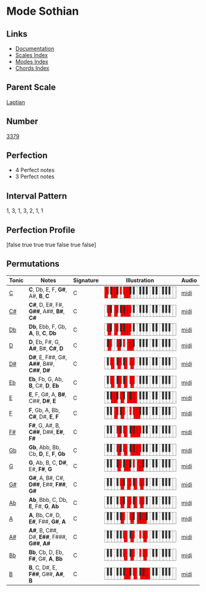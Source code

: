 # Mode Sothian

## Links

- [Documentation](index.md)
- [Scales Index](Scales.md)
- [Modes Index](Modes.md)
- [Chords Index](Chords.md)

## Parent Scale

[Laptian](ScaleLaptian.md)

## Number

[3379](https://ianring.com/musictheory/scales/3379)

## Perfection

- 4 Perfect notes
- 3 Perfect notes

## Interval Pattern

1, 3, 1, 3, 2, 1, 1

## Perfection Profile

[false true true true false true false]

## Permutations

| Tonic | Notes | Signature | Illustration | Audio |
|-------|-------|-----------|--------------|-------|
| [C](ModeCNaturalSothian.md) | **C**, Db, E, F, **G#**, A#, **B**, **C** | C | ![CNaturalSothian](ModeCNaturalSothian.png) | [midi](https://github.com/edipermadi/music/blob/main/docs/ModeCNaturalSothian.mid?raw=true) |
| [C#](ModeCSharpSothian.md) | **C#**, D, E#, F#, **G##**, A##, **B#**, **C#** | C | ![CSharpSothian](ModeCSharpSothian.png) | [midi](https://github.com/edipermadi/music/blob/main/docs/ModeCSharpSothian.mid?raw=true) |
| [Db](ModeDFlatSothian.md) | **Db**, Ebb, F, Gb, **A**, B, **C**, **Db** | C | ![DFlatSothian](ModeDFlatSothian.png) | [midi](https://github.com/edipermadi/music/blob/main/docs/ModeDFlatSothian.mid?raw=true) |
| [D](ModeDNaturalSothian.md) | **D**, Eb, F#, G, **A#**, B#, **C#**, **D** | C | ![DNaturalSothian](ModeDNaturalSothian.png) | [midi](https://github.com/edipermadi/music/blob/main/docs/ModeDNaturalSothian.mid?raw=true) |
| [D#](ModeDSharpSothian.md) | **D#**, E, F##, G#, **A##**, B##, **C##**, **D#** | C | ![DSharpSothian](ModeDSharpSothian.png) | [midi](https://github.com/edipermadi/music/blob/main/docs/ModeDSharpSothian.mid?raw=true) |
| [Eb](ModeEFlatSothian.md) | **Eb**, Fb, G, Ab, **B**, C#, **D**, **Eb** | C | ![EFlatSothian](ModeEFlatSothian.png) | [midi](https://github.com/edipermadi/music/blob/main/docs/ModeEFlatSothian.mid?raw=true) |
| [E](ModeENaturalSothian.md) | **E**, F, G#, A, **B#**, C##, **D#**, **E** | C | ![ENaturalSothian](ModeENaturalSothian.png) | [midi](https://github.com/edipermadi/music/blob/main/docs/ModeENaturalSothian.mid?raw=true) |
| [F](ModeFNaturalSothian.md) | **F**, Gb, A, Bb, **C#**, D#, **E**, **F** | C | ![FNaturalSothian](ModeFNaturalSothian.png) | [midi](https://github.com/edipermadi/music/blob/main/docs/ModeFNaturalSothian.mid?raw=true) |
| [F#](ModeFSharpSothian.md) | **F#**, G, A#, B, **C##**, D##, **E#**, **F#** | C | ![FSharpSothian](ModeFSharpSothian.png) | [midi](https://github.com/edipermadi/music/blob/main/docs/ModeFSharpSothian.mid?raw=true) |
| [Gb](ModeGFlatSothian.md) | **Gb**, Abb, Bb, Cb, **D**, E, **F**, **Gb** | C | ![GFlatSothian](ModeGFlatSothian.png) | [midi](https://github.com/edipermadi/music/blob/main/docs/ModeGFlatSothian.mid?raw=true) |
| [G](ModeGNaturalSothian.md) | **G**, Ab, B, C, **D#**, E#, **F#**, **G** | C | ![GNaturalSothian](ModeGNaturalSothian.png) | [midi](https://github.com/edipermadi/music/blob/main/docs/ModeGNaturalSothian.mid?raw=true) |
| [G#](ModeGSharpSothian.md) | **G#**, A, B#, C#, **D##**, E##, **F##**, **G#** | C | ![GSharpSothian](ModeGSharpSothian.png) | [midi](https://github.com/edipermadi/music/blob/main/docs/ModeGSharpSothian.mid?raw=true) |
| [Ab](ModeAFlatSothian.md) | **Ab**, Bbb, C, Db, **E**, F#, **G**, **Ab** | C | ![AFlatSothian](ModeAFlatSothian.png) | [midi](https://github.com/edipermadi/music/blob/main/docs/ModeAFlatSothian.mid?raw=true) |
| [A](ModeANaturalSothian.md) | **A**, Bb, C#, D, **E#**, F##, **G#**, **A** | C | ![ANaturalSothian](ModeANaturalSothian.png) | [midi](https://github.com/edipermadi/music/blob/main/docs/ModeANaturalSothian.mid?raw=true) |
| [A#](ModeASharpSothian.md) | **A#**, B, C##, D#, **E##**, F###, **G##**, **A#** | C | ![ASharpSothian](ModeASharpSothian.png) | [midi](https://github.com/edipermadi/music/blob/main/docs/ModeASharpSothian.mid?raw=true) |
| [Bb](ModeBFlatSothian.md) | **Bb**, Cb, D, Eb, **F#**, G#, **A**, **Bb** | C | ![BFlatSothian](ModeBFlatSothian.png) | [midi](https://github.com/edipermadi/music/blob/main/docs/ModeBFlatSothian.mid?raw=true) |
| [B](ModeBNaturalSothian.md) | **B**, C, D#, E, **F##**, G##, **A#**, **B** | C | ![BNaturalSothian](ModeBNaturalSothian.png) | [midi](https://github.com/edipermadi/music/blob/main/docs/ModeBNaturalSothian.mid?raw=true) |
